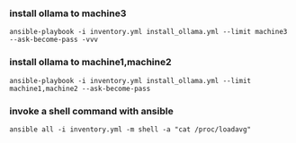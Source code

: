 

###  install ollama to machine3
	ansible-playbook -i inventory.yml install_ollama.yml --limit machine3 --ask-become-pass -vvv
###  install ollama to machine1,machine2
	ansible-playbook -i inventory.yml install_ollama.yml --limit machine1,machine2 --ask-become-pass 
### invoke a shell command with ansible
	ansible all -i inventory.yml -m shell -a "cat /proc/loadavg"
